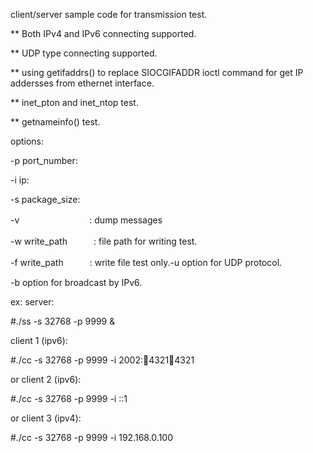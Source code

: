 
client/server sample code for transmission test.

** Both IPv4 and IPv6 connecting supported.

** UDP type connecting supported.

** using getifaddrs() to replace SIOCGIFADDR ioctl command for get IP addersses from ethernet interface.

** inet_pton and inet_ntop test.

** getnameinfo() test.




options:

-p port_number:

-i ip:

-s package_size:

-v　　　　　　　　: dump messages

-w write_path　　　: file path for writing test.

-f write_path　　　: write file test only.-u option for UDP protocol.

-b option for broadcast by IPv6.


ex:
server:

  #./ss -s 32768 -p 9999 &

client 1 (ipv6):

  #./cc -s 32768 -p 9999 -i 2002::1234:4321:1234:4321

or client 2 (ipv6):

  #./cc -s 32768 -p 9999 -i ::1

or client 3 (ipv4):

  #./cc -s 32768 -p 9999 -i 192.168.0.100
  



